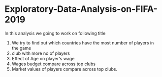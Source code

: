 # Exploratory-Data-Analysis-on-FIFA-2019
In this analysis we going to work on following title
1. We try to find out which countries have the most number of players in the game
2. club with more no of players
3. Effect of Age on player's wage
4. Wages budget compare across top clubs
5. Market values of players compare across top clubs.

